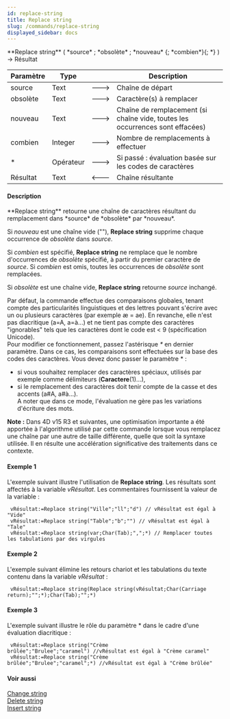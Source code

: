 ```yaml
---
id: replace-string
title: Replace string
slug: /commands/replace-string
displayed_sidebar: docs
---
```


<!--REF #_command_.Replace string.Syntax-->**Replace string** ( *source* ; *obsolète* ; *nouveau* {; *combien*}{; *} ) -> Résultat<!-- END REF-->
<!--REF #_command_.Replace string.Params-->
| Paramètre | Type |  | Description |
| --- | --- | --- | --- |
| source | Text | &#x1F852; | Chaîne de départ |
| obsolète | Text | &#x1F852; | Caractère(s) à remplacer |
| nouveau | Text | &#x1F852; | Chaîne de remplacement (si chaîne vide, toutes les occurrences sont effacées) |
| combien | Integer | &#x1F852; | Nombre de remplacements à effectuer |
| * | Opérateur | &#x1F852; | Si passé : évaluation basée sur les codes de caractères |
| Résultat | Text | &#x1F850; | Chaîne résultante |

<!-- END REF-->

#### Description 

<!--REF #_command_.Replace string.Summary-->**Replace string** retourne une chaîne de caractères résultant du remplacement dans *source* de *obsolète* par *nouveau*.<!-- END REF-->

Si *nouveau* est une chaîne vide (""), **Replace string** supprime chaque occurrence de *obsolète* dans *source*.

Si *combien* est spécifié, **Replace string** ne remplace que le nombre d'occurrences de *obsolète* spécifié, à partir du premier caractère de *source*. Si *combien* est omis, toutes les occurrences de *obsolète* sont remplacées.

Si *obsolète* est une chaîne vide, **Replace string** retourne *source* inchangé.

Par défaut, la commande effectue des comparaisons globales, tenant compte des particularités linguistiques et des lettres pouvant s'écrire avec un ou plusieurs caractères (par exemple æ = ae). En revanche, elle n'est pas diacritique (a=A, a=à...) et ne tient pas compte des caractères "ignorables" tels que les caractères dont le code est < 9 (spécification Unicode).   
Pour modifier ce fonctionnement, passez l'astérisque *\** en dernier paramètre. Dans ce cas, les comparaisons sont effectuées sur la base des codes des caractères. Vous devez donc passer le paramètre \* :

* si vous souhaitez remplacer des caractères spéciaux, utilisés par exemple comme délimiteurs (**Caractere**(1)...),
* si le remplacement des caractères doit tenir compte de la casse et des accents (a#A, a#à...).  
A noter que dans ce mode, l'évaluation ne gère pas les variations d'écriture des mots.

**Note :** Dans 4D v15 R3 et suivantes, une optimisation importante a été apportée à l'algorithme utilisé par cette commande lorsque vous remplacez une chaîne par une autre de taille différente, quelle que soit la syntaxe utilisée. Il en résulte une accélération significative des traitements dans ce contexte. 

#### Exemple 1 

L'exemple suivant illustre l'utilisation de **Replace string**. Les résultats sont affectés à la variable *vRésultat*. Les commentaires fournissent la valeur de la variable :

```4d
 vRésultat:=Replace string("Ville";"ll";"d") // vRésultat est égal à "Vide"
 vRésultat:=Replace string("Table";"b";"") // vRésultat est égal à "Tale"
 vRésultat:=Replace string(var;Char(Tab);",";*) // Remplacer toutes les tabulations par des virgules
```

#### Exemple 2 

L'exemple suivant élimine les retours chariot et les tabulations du texte contenu dans la variable *vRésultat* :

```4d
 vRésultat:=Replace string(Replace string(vRésultat;Char(Carriage return);"";*);Char(Tab);"";*)
```

#### Exemple 3 

L'exemple suivant illustre le rôle du paramètre \* dans le cadre d'une évaluation diacritique :

```4d
 vRésultat:=Replace string("Crème brûlée";"Brulee";"caramel") //vRésultat est égal à "Crème caramel"
 vRésultat:=Replace string("Crème brûlée";"Brulee";"caramel";*) //vRésultat est égal à "Crème brûlée"
```

#### Voir aussi 

[Change string](change-string.md)  
[Delete string](delete-string.md)  
[Insert string](insert-string.md)  